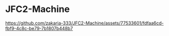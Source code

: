 # JFC2-Machine


https://github.com/zakaria-333/JFC2-Machine/assets/77533601/fdfaa6cd-fbf9-4c8c-be79-7b1807b448b7

